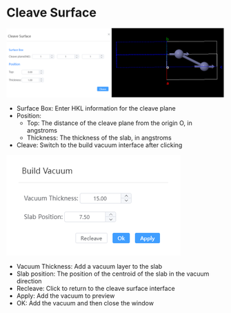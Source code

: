 # Cleave Surface

![](./nested/qstudio_manual_build_cleavesurface1.png)

- Surface Box: Enter HKL information for the cleave plane
- Position:
  - Top: The distance of the cleave plane from the origin O, in angstroms
  - Thickness: The thickness of the slab, in angstroms
- Cleave: Switch to the build vacuum interface after clicking
  
![](./nested/qstudio_manual_build_cleavesurface2.png)

  - Vacuum Thickness: Add a vacuum layer to the slab
  - Slab position: The position of the centroid of the slab in the vacuum direction
  - Recleave: Click to return to the cleave surface interface
  - Apply: Add the vacuum to preview
  - OK: Add the vacuum and then close the window
